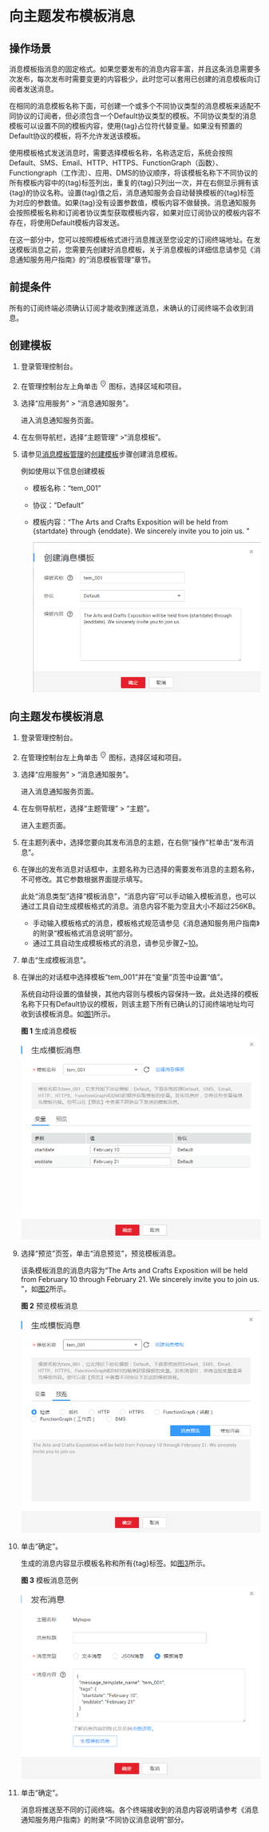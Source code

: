# 向主题发布模板消息<a name="zh-cn_topic_0044170770"></a>

## 操作场景<a name="section3152890014563"></a>

消息模板指消息的固定格式。如果您要发布的消息内容丰富，并且这条消息需要多次发布，每次发布时需要变更的内容极少，此时您可以套用已创建的消息模板向订阅者发送消息。

在相同的消息模板名称下面，可创建一个或多个不同协议类型的消息模板来适配不同协议的订阅者，但必须包含一个Default协议类型的模板。不同协议类型的消息模板可以设置不同的模板内容，使用\{tag\}占位符代替变量。如果没有预置的Default协议的模板，将不允许发送该模板。

使用模板格式发送消息时，需要选择模板名称，名称选定后，系统会按照Default、SMS、Email、HTTP、HTTPS、FunctionGraph（函数）、Functiongraph（工作流）、应用、DMS的协议顺序，将该模板名称下不同协议的所有模板内容中的\{tag\}标签列出，重复的\{tag\}只列出一次，并在右侧显示拥有该\{tag\}的协议名称。设置\{tag\}值之后，消息通知服务会自动替换模板的\{tag\}标签为对应的参数值。如果\{tag\}没有设置参数值，模板内容不做替换。消息通知服务会按照模板名称和订阅者协议类型获取模板内容，如果对应订阅协议的模板内容不存在，将使用Default模板内容发送。

在这一部分中，您可以按照模板格式进行消息推送至您设定的订阅终端地址。在发送模板消息之前，您需要先创建好消息模板，关于消息模板的详细信息请参见《消息通知服务用户指南》的“消息模板管理”章节。

## 前提条件<a name="section4110931134351"></a>

所有的订阅终端必须确认订阅才能收到推送消息，未确认的订阅终端不会收到消息。

## 创建模板<a name="section203332771700"></a>

1.  登录管理控制台。
2.  在管理控制台左上角单击![](figures/icon-region-0.png)图标，选择区域和项目。
3.  选择“应用服务” \> “消息通知服务”。

    进入消息通知服务页面。

4.  在左侧导航栏，选择“主题管理” \>“消息模板”。
5.  请参见[消息模板管理](消息模板管理.md)的[创建模板](消息模板管理.md#section66624127194914)步骤创建消息模板。

    例如使用以下信息创建模板

    -   模板名称：“tem\_001”
    -   协议：“Default”
    -   模板内容：“The Arts and Crafts Exposition will be held from \{startdate\} through \{enddate\}. We sincerely invite you to join us. ”

        ![](figures/创建消息模板.png)



## 向主题发布模板消息<a name="section48379737125756"></a>

1.  登录管理控制台。
2.  在管理控制台左上角单击![](figures/icon-region-1.png)图标，选择区域和项目。
3.  选择“应用服务” \> “消息通知服务”。

    进入消息通知服务页面。

4.  在左侧导航栏，选择“主题管理” \> “主题”。

    进入主题页面。

5.  在主题列表中，选择您要向其发布消息的主题，在右侧“操作”栏单击“发布消息”。
6.  在弹出的发布消息对话框中，主题名称为已选择的需要发布消息的主题名称，不可修改。其它参数根据界面提示填写。

    此处“消息类型”选择“模板消息”，“消息内容”可以手动输入模板消息，也可以通过工具自动生成模板格式的消息。消息内容不能为空且大小不超过256KB。

    -   手动输入模板格式的消息，模板格式规范请参见《消息通知服务用户指南》的附录“模板格式消息说明”部分。
    -   通过工具自动生成模板格式的消息，请参见步骤[7](#li37303092212221)\~[10](#li3929025721230)。

7.  <a name="li37303092212221"></a>单击“生成模板消息”。
8.  在弹出的对话框中选择模板“tem\_001”并在“变量”页签中设置“值”。

    系统自动将设置的值替换，其他内容则与模板内容保持一致。此处选择的模板名称下只有Default协议的模板，则该主题下所有已确认的订阅终端地址均可收到该模板消息。如[图1](#fig139772771950)所示。

    **图 1**  生成消息模板<a name="fig139772771950"></a>  
    ![](figures/生成消息模板.png "生成消息模板")

9.  选择“预览”页签，单击“消息预览”，预览模板消息。

    该条模板消息的消息内容为“The Arts and Crafts Exposition will be held from February 10 through February 21. We sincerely invite you to join us. ”，如[图2](#fig42690758152014)所示。

    **图 2**  预览模板消息<a name="fig42690758152014"></a>  
    ![](figures/预览模板消息.png "预览模板消息")

10. <a name="li3929025721230"></a>单击“确定”。

    生成的消息内容显示模板名称和所有\{tag\}标签。如[图3](#fig2971835413465)所示。

    **图 3**  模板消息范例<a name="fig2971835413465"></a>  
    ![](figures/模板消息范例.png "模板消息范例")

11. 单击“确定”。

    消息将推送至不同的订阅终端。各个终端接收到的消息内容说明请参考《消息通知服务用户指南》的附录“不同协议消息说明”部分。


